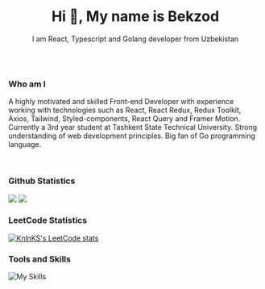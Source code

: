 <h1 align="center">Hi 👋, My name is Bekzod</h1>
<p align="center">I am React, Typescript and Golang developer from Uzbekistan</p>

<br>
<br>

### Who am I
A highly motivated and skilled Front-end Developer with experience working with technologies such as React, React Redux, Redux Toolkit, Axios, Tailwind, Styled-components, React Query and Framer Motion. Currently a 3rd year student at Tashkent State Technical University. Strong understanding of web development principles. Big fan of Go programming language.

<br>

### Github Statistics
![](https://raw.githubusercontent.com/mirzaahmedov/github-stats/blob/master/generated/overview.svg#gh-light-mode-only)
![](https://raw.githubusercontent.com/mirzaahmedov/github-stats/blob/master/generated/languages.svg#gh-light-mode-only)

### LeetCode Statistics
[![KnlnKS's LeetCode stats](https://leetcode-stats-six.vercel.app/?username=mirzaahmedov)](https://leetcode.com/mirzaahmedov)

### Tools and Skills
![My Skills](https://skillicons.dev/icons?i=figma,git,js,ts,astro,vue,svelte,react,materialui,redux,tailwindcss,golang,docker,nodejs,postman,express,bash,linux,neovim,arduino)
